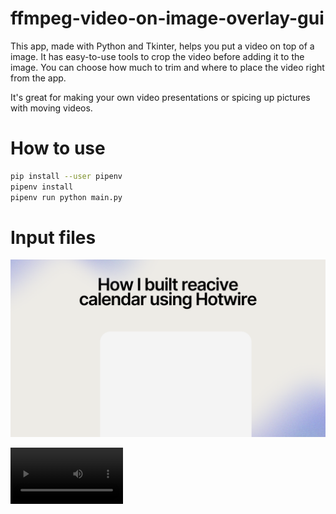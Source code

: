 # ffmpeg-video-on-image-overlay-gui

This app, made with Python and Tkinter, helps you put a video on top of a image.
It has easy-to-use tools to crop the video before adding it to the image. You
can choose how much to trim and where to place the video right from the app.

It's great for making your own video presentations or spicing up pictures with
moving videos.


# How to use

```bash
pip install --user pipenv
pipenv install
pipenv run python main.py
```


# Input files


![Input background](bg3.png)

<video src='cal-video.mp4' width=180 />

# Output

<video src='output.mp4' width=180 />
